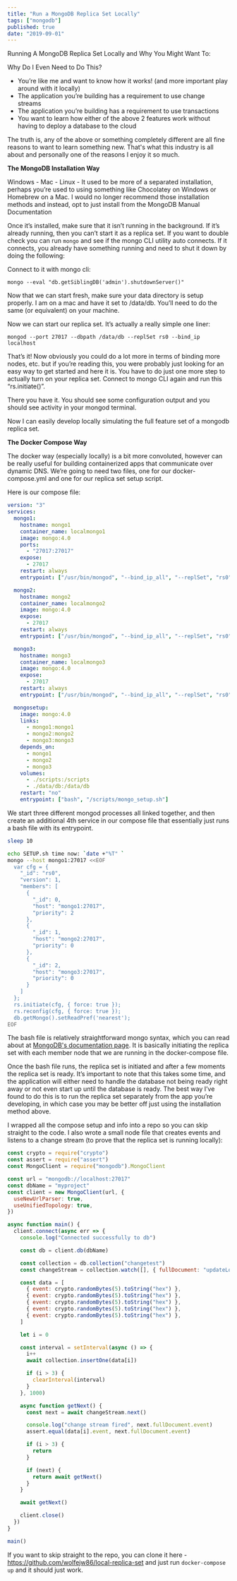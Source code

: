 ```yaml
---
title: "Run a MongoDB Replica Set Locally"
tags: ["mongodb"]
published: true
date: "2019-09-01"
---
```


Running A MongoDB Replica Set Locally and Why You Might Want To:

Why Do I Even Need to Do This?

- You’re like me and want to know how it works! (and more important play around with it locally)
- The application you’re building has a requirement to use change streams
- The application you’re building has a requirement to use transactions
- You want to learn how either of the above 2 features work without having to deploy a database to the cloud

The truth is, any of the above or something completely different are all fine reasons to want to learn something new. That's what this industry is all about and personally one of the reasons I enjoy it so much.

**The MongoDB Installation Way**

Windows - Mac - Linux - It used to be more of a separated installation, perhaps you’re used to using something like Chocolatey on Windows or Homebrew on a Mac. I would no longer recommend those installation methods and instead, opt to just install from the MongoDB Manual Documentation

Once it’s installed, make sure that it isn’t running in the background. If it’s already running, then you can’t start it as a replica set. If you want to double check you can run `mongo` and see if the mongo CLI utility auto connects. If it connects, you already have something running and need to shut it down by doing the following:

Connect to it with mongo cli:

`mongo --eval "db.getSiblingDB('admin').shutdownServer()"`

Now that we can start fresh, make sure your data directory is setup properly. I am on a mac and have it set to /data/db. You’ll need to do the same (or equivalent) on your machine.

Now we can start our replica set. It’s actually a really simple one liner:

`mongod --port 27017 --dbpath /data/db --replSet rs0 --bind_ip localhost`

That’s it! Now obviously you could do a lot more in terms of binding more nodes, etc. but if you’re reading this, you were probably just looking for an easy way to get started and here it is. You have to do just one more step to actually turn on your replica set. Connect to mongo CLI again and run this “rs.initiate()”.

There you have it. You should see some configuration output and you should see activity in your mongod terminal.

Now I can easily develop locally simulating the full feature set of a mongodb replica set.

**The Docker Compose Way**

The docker way (especially locally) is a bit more convoluted, however can be really useful for building containerized apps that communicate over dynamic DNS. We’re going to need two files, one for our docker-compose.yml and one for our replica set setup script.

Here is our compose file:

```yml
version: "3"
services:
  mongo1:
    hostname: mongo1
    container_name: localmongo1
    image: mongo:4.0
    ports:
      - "27017:27017"
    expose:
      - 27017
    restart: always
    entrypoint: ["/usr/bin/mongod", "--bind_ip_all", "--replSet", "rs0"]

  mongo2:
    hostname: mongo2
    container_name: localmongo2
    image: mongo:4.0
    expose:
      - 27017
    restart: always
    entrypoint: ["/usr/bin/mongod", "--bind_ip_all", "--replSet", "rs0"]

  mongo3:
    hostname: mongo3
    container_name: localmongo3
    image: mongo:4.0
    expose:
      - 27017
    restart: always
    entrypoint: ["/usr/bin/mongod", "--bind_ip_all", "--replSet", "rs0"]

  mongosetup:
    image: mongo:4.0
    links:
      - mongo1:mongo1
      - mongo2:mongo2
      - mongo3:mongo3
    depends_on:
      - mongo1
      - mongo2
      - mongo3
    volumes:
      - ./scripts:/scripts
      - ./data/db:/data/db
    restart: "no"
    entrypoint: ["bash", "/scripts/mongo_setup.sh"]
```

We start three different mongod processes all linked together, and then create an additional 4th service in our compose file that essentially just runs a bash file with its entrypoint.

```bash
sleep 10

echo SETUP.sh time now: `date +"%T" `
mongo --host mongo1:27017 <<EOF
  var cfg = {
    "_id": "rs0",
    "version": 1,
    "members": [
      {
        "_id": 0,
        "host": "mongo1:27017",
        "priority": 2
      },
      {
        "_id": 1,
        "host": "mongo2:27017",
        "priority": 0
      },
      {
        "_id": 2,
        "host": "mongo3:27017",
        "priority": 0
      }
    ]
  };
  rs.initiate(cfg, { force: true });
  rs.reconfig(cfg, { force: true });
  db.getMongo().setReadPref('nearest');
EOF
```

The bash file is relatively straightforward mongo syntax, which you can read about at [MongoDB's documentation page](https://docs.mongodb.com/manual/reference/replica-configuration/). It is basically initiating the replica set with each member node that we are running in the docker-compose file.

Once the bash file runs, the replica set is initiated and after a few moments the replica set is ready. It’s important to note that this takes some time, and the application will either need to handle the database not being ready right away or not even start up until the database is ready. The best way I’ve found to do this is to run the replica set separately from the app you’re developing, in which case you may be better off just using the installation method above.

I wrapped all the compose setup and info into a repo so you can skip straight to the code. I also wrote a small node file that creates events and listens to a change stream (to prove that the replica set is running locally):

```js
const crypto = require("crypto")
const assert = require("assert")
const MongoClient = require("mongodb").MongoClient

const url = "mongodb://localhost:27017"
const dbName = "myproject"
const client = new MongoClient(url, {
  useNewUrlParser: true,
  useUnifiedTopology: true,
})

async function main() {
  client.connect(async err => {
    console.log("Connected successfully to db")

    const db = client.db(dbName)

    const collection = db.collection("changetest")
    const changeStream = collection.watch([], { fullDocument: "updateLookup" })

    const data = [
      { event: crypto.randomBytes(5).toString("hex") },
      { event: crypto.randomBytes(5).toString("hex") },
      { event: crypto.randomBytes(5).toString("hex") },
      { event: crypto.randomBytes(5).toString("hex") },
      { event: crypto.randomBytes(5).toString("hex") },
    ]

    let i = 0

    const interval = setInterval(async () => {
      i++
      await collection.insertOne(data[i])

      if (i > 3) {
        clearInterval(interval)
      }
    }, 1000)

    async function getNext() {
      const next = await changeStream.next()

      console.log("change stream fired", next.fullDocument.event)
      assert.equal(data[i].event, next.fullDocument.event)

      if (i > 3) {
        return
      }

      if (next) {
        return await getNext()
      }
    }

    await getNext()

    client.close()
  })
}

main()
```

If you want to skip straight to the repo, you can clone it here - https://github.com/wolfejw86/local-replica-set and just run `docker-compose up` and it should just work.
